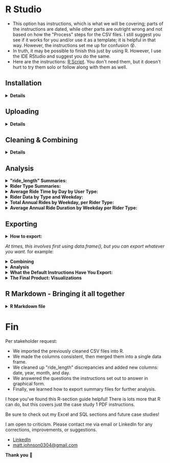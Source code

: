 # R Studio                                      
* This option has instructions, which is what we will be covering; parts of the instructions are dated, while other parts are outright wrong and not based on how the "Process" steps for the CSV files. I still suggest you see if it works for you and/or use it as a template; it is helpful in that way. However, the instructions set me up for confusion 😵.
* In truth, it may be possible to finish this just by using R. However, I use the IDE RStudio and suggest you do the same.
* Here are the instructions: [R Script](https://docs.google.com/document/d/1TTj5KNKf4BWvEORGm10oNbpwTRk1hamsWJGj6qRWpuI/edit). You don't need them, but it doesn't hurt to try them solo or follow along with them as well.  

## Installation
<details>
  <summary><strong>Details</strong></summary>
  
### Click here ➡️ [R](https://cloud.r-project.org/bin/windows/base/R-4.3.0-win.exe)

* I created an auto-download link because I find the CRAN website confusing 😵. 
* Keep in mind that R does not auto-update. Also, those old versions stay on your hard drive.
* Run through the setup, keeping all the default settings.

### Click here ➡️ [R Studio](https://download1.rstudio.org/electron/windows/RStudio-2023.06.0-421.exe)
* I created an auto-download link because, why not.
* Keep in mind that RStudio does not auto-update, nor do the libraries, but it will prompt you when updates are available. 
* Run through the setup, keeping all the default settings.
  
### Make sure you create a directory for your project
  * The far top-right has a tab just below the RStudio "Close tab." Click it > New Project > New Directory > New Project >  Name your directory and its location > Create Project.
  
<details>
  <summary><strong>Settings</strong></summary> 
  
  * To change RStudio to nightmode: Tools > Global Options > Appearance > Editor theme > "Tomorrow Night" is my current selection.
  * I prefer this pane layout. I ask that you consider it yourself. To change it: View > Panes > Pane Layout. However, it is all preference: 
  
![RStudio](RStudio.PNG)
  
</details>

</details>

## Uploading 

<details>
    <summary><strong>Details</strong></summary>
<em> Note: The point of this set of instructions is to answer "In what ways do members and casual riders use Divvy bikes differently?". </em> We can use R to answer other questions as well.
  
* In my opinion, to save on typing, you should copy the instructions listed at the top of this page into a new R script or copy [mine](https://github.com/MjxSjx/Portfolio/blob/main/Case%20Study%201%20-%20bike-share%20analysis/R%20Results/bike_riders.R), which is what I did.
* File tab > New File > R Script. Copy the instructions and paste them into your new script, then: File tab > Save As > bike_riders.R <em>(or whatever file name you like).</em> 
  
<details>
  <summary><strong>Instructions</strong></summary>
  
<ol>
<li> We potentially need to install tidyverse. <em> It's likely you already have it installed if you took the Coursera Google Data Analytics course and followed their instructions word for word. You installed tidyverse like 15 times 🤣. </em> </li>
<details>
  <summary><strong>Install packages</strong></summary>

* <em> We do not need "lubridate" and "ggplot2" installed because "tidyverse" already comes with them. </em>
`install.packages("tidyverse")`

</details>
  
<li> After installing the libraries, you still need to load them. This is where copying the instructions into an R script is so helpful. Simply highlight the line that reads "library(tidyverse)" and then hold CTRL+ENTER or click the "Run" button at the top-right of the Script tab. </li>
  <details>
  <summary><strong>Load packages</strong></summary>

* <em> We do not need "lubridate" and "ggplot2" loaded because "tidyverse" already does that for us. </em>    
`library(tidyverse)`

</details>

<li>Now we check and set the directory.</li>
  
  <details>
    <summary><strong>Check and set directory</strong></summary>

```
# displays your working directory
getwd() 

# sets your working directory 
setwd("Your Directory location") 

# check you set your directory correctly
getwd() 
```
    
 </details>
  
<li> It's time to upload the CSV files we cleaned earlier. </li>
    <details>
    <summary><strong>CSV files</strong></summary>
      <em>Simple file names mean less typing</em>

```      
db1 <- read_csv("202205-tripdata.csv")
db2 <- read_csv("202206-tripdata.csv")
db3 <- read_csv("202207-tripdata.csv")
db4 <- read_csv("202208-tripdata.csv")
db5 <- read_csv("202209-tripdata.csv")
db6 <- read_csv("202210-tripdata.csv")
db7 <- read_csv("202211-tripdata.csv")
db8 <- read_csv("202212-tripdata.csv")
db9 <- read_csv("202301-tripdata.csv")
db10 <- read_csv("202302-tripdata.csv")
db11 <- read_csv("202303-tripdata.csv")
db12 <- read_csv("202304-tripdata.csv")
```

<em>Check your "Environment" tab to see that all 12 files are loaded in R Studio</em>

</details>
  
<li> Check once again that all 12 column names are consistent. </li>
  <details>
    <summary><strong>Checking column names </strong></summary>

```  
colnames(db1)
colnames(db2)
colnames(db3)
colnames(db4)
colnames(db5)
colnames(db6)
colnames(db7)
colnames(db8)
colnames(db9)
colnames(db10)
colnames(db11)
colnames(db12)
```
</details>
  
<li> There is no need to rename columns or use mutate() on "ride_id" or "rideable_type" if you're using data after 2020. </li>
    <details>
 <summary><strong> Double checking column names </strong></summary>
  <em> Simply check the structure of each file </em>

``` 
str(db1)
str(db2)
str(db3)
str(db4)
str(db5)
str(db6)
str(db7)
str(db8)
str(db9)
str(db10)
str(db11)
str(db12)
```

<em>Notice all column names are already correct, and both columns listed directly above are already labeled as "col_character()"</em>
</ol>
  
</details>
</details>
  
## Cleaning & Combining

  <details>
    <summary><strong>Details</strong></summary>
<ol>
 <li>Making one large data frame.</li> 
 <details>
 <summary><strong>Combining</strong></summary>

```
all_trips <- bind_rows(db1,db2,db3,db4,db5,db6,db7,db8,db9,db10,db11,db12)   
```

</details>
   
<li> The PDF instructions have us removing some columns. We don't <em>"need to,"</em> though. Deeper investigations can be done if they are left; however, they are investigations already covered in my SQL guide. </li>
<details>
  <summary><strong>Removing columns</strong></summary>
  <em> birthyear and gender only apply to data from 2020 and older and do not exist in our files. </em> 

```  
all_trips <- all_trips %>%  select(-c(start_lat, start_lng, end_lat, end_lng))
```
  
</details>

<li> Changing "ride_length" to cooperate with us. </li> 
<details>
  <summary><strong> Changing "ride_length" </strong></summary>
  <em> This was a pain.  The default instructions did not work for me. The solution is simple but understanding how and why every other solution broke the syntax took me half a day. Feel free to solve this yourself by using the default instructions listed at the very top. The answer will always be here waiting for you. </em> 
<details>
  <summary><strong> <em>Spoiler Ahead! </em></strong></summary>

```  
all_trips$ride_length <- as.numeric(as.POSIXlt(all_trips$ride_length, format = "%H:%M:%S"))
```

</details> 
</details>  
  
<li> Inspecting the new table we've created. </li>  
<details>
  <summary><strong>Inspection syntax</strong></summary>
  <em> This is all important information about our data frame. </em> 

```
# List of column names
colnames(all_trips)

# How many rows are in data frame?
nrow(all_trips)

# Dimensions of the data frame?
dim(all_trips)

# See the first 6 rows of data frame.  Also tail(all_trips)
head(all_trips)

# See list of columns and data types (numeric, character, etc)
str(all_trips)

# Statistical summary of data. Mainly for numerics
summary(all_trips)

```
  
</details>  
  
<li> There is no need to use mutate() on "casual_member" which only applies to data from 2020 and older. </em> </li>   
<details>
  <summary><strong>Checking column "member_casual"</strong></summary>
    <em> Run this code to prove to yourself that you're in the clear </em>

```  
distinct_values <- unique(all_trips$member_casual)

print(distinct_values)
```

 <em> Notice your results are only "casual" and "member" </em>                     
</details>  

<li> Adding a "date" column.</li>     
<details>
  <summary><strong>Adding date</strong></summary>
   <em> This too caused a headache for me, although not as severe. The default instructions did not work for me. </em>

  <details>
  <summary><strong>Spoilers Ahead! </strong></summary>

```    
all_trips$date <- as.Date(all_trips$started_at, format = "%m/%d/%Y %H:%M")
```
  
</details>
 </details>

<li> Adding columns: month, day, and year of each ride. Plus, altering the day_of_week column. </em>       
<details>
 <summary><strong>Adding columns </strong></summary>

```  
all_trips$month <- format(as.Date(all_trips$date), "%m")

all_trips$day <- format(as.Date(all_trips$date), "%d")

all_trips$year <- format(as.Date(all_trips$date), "%Y")

all_trips$day_of_week <- format(as.Date(all_trips$date), "%A")
```

</details>

<li> Removing bad data.</li> 
<details>
  <summary><strong>Removing negative numbers</strong></summary>
   <em> We already took care of this in our Excel work. </em>

```
all_trips_v2 <- all_trips[!(all_trips$start_station_name == "HQ QR" | all_trips$ride_length<0),]
```

</details>

</ol>
 
</details>
      
## Analysis

<details>
<summary><strong>"ride_length" Summaries: </strong></summary>
<em> Time for descriptive analysis on ride_length (all figures in seconds) </em>

```
mean(all_trips_v2$ride_length)

median(all_trips_v2$ride_length)

max(all_trips_v2$ride_length)

min(all_trips_v2$ride_length)

summary(all_trips_v2$ride_length)
```

</details>


<details>
<summary><strong>Rider Type Summaries: </strong></summary>
<em>Compare members and casual users</em>

```
aggregate(all_trips_v2$ride_length ~ all_trips_v2$member_casual, FUN = mean)

aggregate(all_trips_v2$ride_length ~ all_trips_v2$member_casual, FUN = median)

aggregate(all_trips_v2$ride_length ~ all_trips_v2$member_casual, FUN = max)

aggregate(all_trips_v2$ride_length ~ all_trips_v2$member_casual, FUN = min)
```
  
</details>


<details>
<summary><strong>Average Ride Time by Day by User Type: </strong></summary>
<em> First, we should put the days of the week in order. </em>
  
```
all_trips_v2$day_of_week <- ordered(all_trips_v2$day_of_week, levels=c("Sunday", "Monday", "Tuesday", "Wednesday", "Thursday", "Friday", "Saturday"))
```

<em> I also rounded it up for visual appeal. </em>
  
```
aggregate(all_trips_v2$ride_length ~ all_trips_v2$member_casual + all_trips_v2$day_of_week, FUN = function(x) round(mean(x), 2))
```

</details>

<details>
<summary><strong>Rider Data by Type and Weekday: </strong></summary>
<em> Another place where we must <strong>first</strong> format to utilize further investigations </em>
  
```  
all_trips_v2 <- all_trips_v2 %>% mutate(started_at = as.POSIXct(started_at, format = "%m/%d/%Y %H:%M"))
```

<em>This is the actual code:</em>

```
all_trips_v2 %>%
  mutate(weekday = wday(started_at, label = TRUE)) %>%
  group_by(member_casual, weekday) %>%
  summarise(
    number_of_rides = n(),
    average_duration = mean(ride_length)
  ) %>%
  arrange(member_casual, weekday)
```  
</details>


<details>
<summary><strong>Total Annual Rides by Weekday, per Rider Type: </strong></summary>
<em> The first visual product the instructions seek to produce is this code. I pasted my results in the exporting section.</em>

```
all_trips_v2 %>%
  mutate(weekday = wday(started_at, label = TRUE)) %>%
  group_by(member_casual, weekday) %>%
  summarise(
    number_of_rides = n(),
    average_duration = mean(ride_length)
    ) %>%
  arrange(member_casual, weekday) %>%
  ggplot(aes(x = weekday, y = number_of_rides, fill = member_casual)) +
  geom_col(position = "dodge") +
  scale_y_continuous(labels = scales::comma) +
  labs(title = "Total Annual Rides by Weekday")
```
<em> I added some quality-of-life syntax: A title and better Y-axis scaling </em>

</details>


<details>
<summary><strong>Average Annual Ride Duration by Weekday per Rider Type: </strong></summary>
<em> The second visual product the instructions seek to produce is this code. I pasted my results in the exporting section.</em>
  
```
all_trips_v2 %>%
  mutate(weekday = wday(started_at, label = TRUE)) %>%
  group_by(member_casual, weekday) %>%
  summarise(
    number_of_rides = n(),
    average_duration = mean(ride_length)
    ) %>%
  arrange(member_casual, weekday) %>%
  ggplot(aes(x = weekday, y = average_duration / 60, fill = member_casual)) +
  geom_col(position = "dodge") +
  scale_y_continuous(labels = scales::comma) +
  labs(title = "Average Annual Ride Duration by Weekday", y = "Average Duration (minutes)")
```
<em> I added some quality-of-life syntax: A title and better Y-axis scaling that transforms seconds into minutes. </em>

</details>


## Exporting

<details>
<summary><strong> How to export: </strong></summary> 

<ol>
<li><strong> You need to choose your file format: </strong></li>

Exporting data examples:

```  
"write.csv()", "write.json()", "write.xlsx()," and so on
```

Exporting plot examples:

```  
"jpeg()" "pdf()", ".png()," and so on
```
  
<li><strong> You need to choose the data you're exporting: </strong></li>

This is what you're picking to export

```
write.csv(all_trips)
```

This is what you're picking to export

```
write.csv(all_trips$ride_length) 
```

<li><strong> You need to choose your file path: </strong></li>
<em> Inside your export function, use the parameter syntax: file = "your destination" </em>

This will save to your current R directory

```
write.csv(all_trips, file = "all_trips.csv", row.names = FALSE)
```

This will save your file inside D > Merit

```
write.csv(all_trips, file = "D:/Merit/all_trips.csv", row.names = FALSE) 
```

</details>

</ol>


<em> At times, this involves first using data.frame(), but you can export whatever you want. </em> for example: 

<details>
<summary><strong> Combining </strong></summary>
  
* When you combine your 12 sheets into one data frame
* If you make a custom data frame for detailed specifics
* The list is endless! Think of the over 30 queues we made in SQL. All of those can be done in R, plus more!

</details>

<details>
<summary><strong> Analysis </strong></summary>
  
* "ride_length" summaries
* Rider-type summaries
* Average Ride Time by Day by User Type
* Rider Data by Type and Weekday
  
</details>

<details>
<summary><strong> What the Default Instructions Have You Export:</strong></summary>
  
<em> counts is just the variable name for the data to export </em>
  
` counts <- aggregate(all_trips_v2$ride_length ~ all_trips_v2$member_casual + all_trips_v2$day_of_week, FUN = mean) `

<em> file_path is just the variable name for the file destination </em>

` file_path <- "Your_file_destination/avg_ride_length.csv"`

<em> Bringing it all together with file type </em>

` write.csv(counts, file = file_path, row.names = FALSE)`

</details>


<details>
<summary><strong> The Final Product: Visualizations </strong></summary>
  <em> These two images are the results the R instructions are seeking </em>
  
* Total Annual Rides by Weekday per Rider Type:
![Total Annual Rides by Weekday Per Rider Type](Total_Annual_Rides.png)

* Average Annual Ride Duration by Weekday per Rider Type:
![Average Annual Ride Duration - by Weekday Per Rider Type](Average_Annual_Ride_Duration.png)



<em> The R instructions have you export a CSV file. This is that file charted in Excel then converted into minutes </em> 

* R Export Summary File Results in Excel
![R Export Summary File Results in Excel](R_Export_Summary_File_Results_in_Excel.PNG) 
 
* However, you can do any number of visualizations with R!

</details>


## R Markdown - Bringing it all together

<details>
<summary><strong> R Markdown file </strong></summary>
 <em> I used an Rmd file as an opportunity to answer the questions from the case study and show my R syntax. </em>

* R Markdown is a Markdown file exclusively for R. Markdown files are a lightweight markup language akin to HTML. HTML is very simple and similar to something we covered in SQL. Neither is a programming language. SQL is a query language. HTML is a markup language and the foundation of all websites.

* This is the site I used: [Markdown Guide](https://www.markdownguide.org)

* This is the site I used to create the Rmd sections: [R Markdown Guide](https://rmarkdown.rstudio.com/lesson-15.html)

* My Rmd file: [Case Study 1 - Bike-share analysis.Rmd](https://github.com/MjxSjx/Portfolio/blob/main/Case%20Study%201%20-%20bike-share%20analysis/R%20Results/Case_Study_1%20-_Bike-share_analysis.Rmd)

* Although Rmd files take time to create, they are worth the effort, and if desired, different formats can be applied, creating distinct fonts and layouts. 

</details>  


# Fin
Per stakeholder request: 
* We imported the previously cleaned CSV files into R.
* We made the columns consistent, then merged them into a single data frame.
* We cleaned up "ride_length" discrepancies and added new columns: date, year, month, and day. 
* We answered the questions the instructions set out to answer in graphical form.
* Finally, we learned how to export summary files for further analysis.

I hope you've found this R-section guide helpful! There is lots more that R can do, but this covers just the case study 1 PDF instructions.

Be sure to check out my Excel and SQL sections and future case studies!

I am open to criticism. Please contact me via email or LinkedIn for any corrections, improvements, or suggestions.

- [LinkedIn](https://www.linkedin.com/in/matt-johnson0304)
- matt.johnson0304@gmail.com

**Thank you** :bow:

